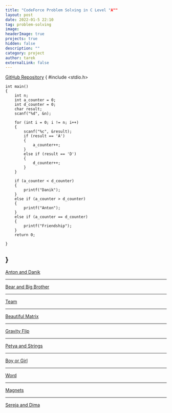 ```yaml
---
title: "CodeForce Problem Solving in C Level "A""
layout: post
date: 2022-01-5 22:10
tag: problem-solving
image: 
headerImage: true
projects: true
hidden: false 
description: ""
category: project
author: tarek
externalLink: false
---
```


[GitHub Repository](https://github.com/tarekfouad97/CodeForce-Problem-Solving)
{
    #include <stdio.h>

    int main()
    {
        int n;
        int a_counter = 0;
        int d_counter = 0;
        char result;
        scanf("%d", &n);

        for (int i = 0; i != n; i++)
        {
            scanf("%c", &result);
            if (result == 'A')
            {
                a_counter++;
            }
            else if (result == 'D')
            {
                d_counter++;
            }
        }

        if (a_counter < d_counter)
        {
            printf("Danik");
        }
        else if (a_counter > d_counter)
        {
            printf("Anton");
        }
        else if (a_counter == d_counter)
        {
            printf("Friendship");
        }
        return 0;
        
    }
}
---

[Anton and Danik](https://codeforces.com/contest/734/problem/A)   

---
[Bear and Big Brother](codeforces.com\contest\791\problem\A)    

---
[Team](https://codeforces.com/contest/231/problem/A)      

---
[Beautiful Matrix](https://codeforces.com/contest/263/problem/A)  

---
[Gravity Flip](https://codeforces.com/contest/405/problem/A)     

---
[Petya and Strings](https://codeforces.com/contest/112/problem/A)  

---
[Boy or Girl](https://codeforces.com/contest/236/problem/A)  

---
[Word]()    

---
[Magnets]() 

---
[Sereja and Dima]()    

